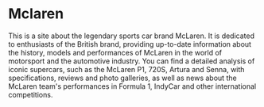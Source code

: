 # Mclaren
This is a site about the legendary sports car brand McLaren. It is dedicated to enthusiasts of the British brand, providing up-to-date information about the history, models and performances of McLaren in the world of motorsport and the automotive industry. You can find a detailed analysis of iconic supercars, such as the McLaren P1, 720S, Artura and Senna, with specifications, reviews and photo galleries, as well as news about the McLaren team's performances in Formula 1, IndyCar and other international competitions.
